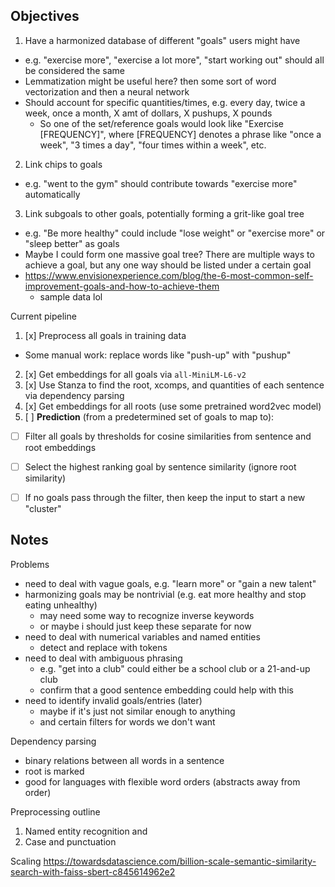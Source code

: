 ## Objectives
1. Have a harmonized database of different "goals" users might have
  - e.g. "exercise more", "exercise a lot more", "start working out" should all be considered the same
  - Lemmatization might be useful here? then some sort of word vectorization and then a neural network
  - Should account for specific quantities/times, e.g. every day, twice a week, once a month, X amt of dollars, X pushups, X pounds
    - So one of the set/reference goals would look like "Exercise [FREQUENCY]", where [FREQUENCY] denotes a phrase like "once a week", "3 times a day", "four times within a week", etc.
2. Link chips to goals
  - e.g. "went to the gym" should contribute towards "exercise more" automatically
3. Link subgoals to other goals, potentially forming a grit-like goal tree
  - e.g. "Be more healthy" could include "lose weight" or "exercise more" or "sleep better" as goals
  - Maybe I could form one massive goal tree? There are multiple ways to achieve a goal, but any one way should be listed under a certain goal
  - https://www.envisionexperience.com/blog/the-6-most-common-self-improvement-goals-and-how-to-achieve-them
    - sample data lol
  

Current pipeline
1. [x] Preprocess all goals in training data
  - Some manual work: replace words like "push-up" with "pushup"
2. [x] Get embeddings for all goals via `all-MiniLM-L6-v2`
3. [x] Use Stanza to find the root, xcomps, and quantities of each sentence via dependency parsing
4. [x] Get embeddings for all roots (use some pretrained word2vec model)
5. [ ] **Prediction** (from a predetermined set of goals to map to):
  - [ ] Filter all goals by thresholds for cosine similarities from sentence and root embeddings
  - [ ] Select the highest ranking goal by sentence similarity (ignore root similarity)
  - [ ] If no goals pass through the filter, then keep the input to start a new "cluster"


## Notes

Problems
- need to deal with vague goals, e.g. "learn more" or "gain a new talent"
- harmonizing goals may be nontrivial (e.g. eat more healthy and stop eating unhealthy)
  - may need some way to recognize inverse keywords
  - or maybe i should just keep these separate for now
- need to deal with numerical variables and named entities
  - detect and replace with tokens
- need to deal with ambiguous phrasing
  - e.g. "get into a club" could either be a school club or a 21-and-up club
  - confirm that a good sentence embedding could help with this
- need to identify invalid goals/entries (later)
  - maybe if it's just not similar enough to anything
  - and certain filters for words we don't want

Dependency parsing
- binary relations between all words in a sentence
- root is marked
- good for languages with flexible word orders (abstracts away from order)

Preprocessing outline
1. Named entity recognition and 
2. Case and punctuation

Scaling
https://towardsdatascience.com/billion-scale-semantic-similarity-search-with-faiss-sbert-c845614962e2



